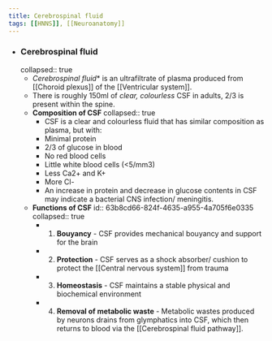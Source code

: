 ```yaml
---
title: Cerebrospinal fluid
tags: [[HNNS]], [[Neuroanatomy]]
---
```


- ### Cerebrospinal fluid
  collapsed:: true
	- *Cerebrospinal fluid** is an ultrafiltrate of plasma produced from [[Choroid plexus]] of the [[Ventricular system]].
	- There is roughly 150ml of *clear, colourless* CSF in adults, 2/3 is present within the spine.
	- **Composition of CSF**
	  collapsed:: true
		- CSF is a clear and colourless fluid that has similar composition as plasma, but with:
		- Minimal protein
		- 2/3 of glucose in blood
		- No red blood cells
		- Little white blood cells (<5/mm3)
		- Less Ca2+ and K+
		- More Cl-
		- An increase in protein and decrease in glucose contents in CSF may indicate a bacterial CNS infection/ meningitis.
	- **Functions of CSF**
	  id:: 63b8cd66-824f-4635-a955-4a705f6e0335
	  collapsed:: true
		- 1. **Bouyancy** - CSF provides mechanical bouyancy and support for the brain
		- 2. **Protection** - CSF serves as a shock absorber/ cushion to protect the [[Central nervous system]] from trauma
		- 3. **Homeostasis** - CSF maintains a stable physical and biochemical environment
		- 4. **Removal of metabolic waste** - Metabolic wastes produced by neurons drains from glymphatics into CSF, which then returns to blood via the [[Cerebrospinal fluid pathway]].
